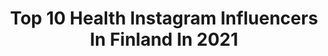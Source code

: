 ---
title: Top 10 Health Instagram Influencers In Finland In 2021
description: >-
  Find top health Instagram influencers in Finland in 2021. Most popular hashtags: #ootd #helsinki #weekendvibes #monday.
platform: Instagram
hits: 56
text_top: See the most popular Instagram accounts on inBeat.
text_bottom: Our database aggregates 56 Instagram influencers like this in Finland for you to connect with.
profiles:
  - username: "viivivalokainen"
    fullname: >-
      V I I V I
    bio: >-
      📍Helsinki, FIN 🇫🇮 | Mom🖤 Dailylife+Outfits Building My Body🏋🏼‍♀️🥗 Growing My Mind🌱 From Skinny To➡️Fit, Healthy & Strong💪🏽 Studying To Be A Paramedic🚑
    location: "Finland"
    followers: 9386
    engagement: 805
    commentsToLikes: 0.166355
    id: ck6tzivyg9ym50j71u8cq50gx
    verified: false
    hashtags: "#koti, #helsinki, #barn, #perhe"
  - username: "vilmabergenheim"
    fullname: >-
      Vilma Bergenheim
    bio: >-
      •Mother•FashionModel•HealthCoach •Brand Ambassador 💇🏼‍♀️ @cutrinfinland •My jewellery collection 💎@natalinajewellery
    location: "Finland"
    followers: 8685
    engagement: 436
    commentsToLikes: 0.058229
    id: ck15rhcxs7xtu0i1950h06xcx
    verified: false
    hashtags: "#outfit, #style, #hmxme, #ootd"
  - username: "linden.emilia"
    fullname: >-
      Emilia Lindén 🇸🇪🇫🇮
    bio: >-
      Nature,gym & delicious healthy food🙏 #CoachEmilia #FitnerizeNutrition Beachworkouts in Hanko 🏖 📧Fitnerize@hotmail.com
    location: "Finland"
    followers: 36322
    engagement: 387
    commentsToLikes: 0.011638
    id: ck0w1mxq1k4n60i194231cxqm
    verified: false
    hashtags: "#coachemilia, #weekend, #coachoffduty, #monday"
  - username: "aliisavilhelmiina"
    fullname: >-
      Aℓiiѕα M. ╳ Fitness lifestyle
    bio: >-
      ✘ 20 | Healthy lifestyle lover ✘ International Marketing & Accounting student @ Åbo Akademi University 🇫🇮🇸🇪 🌸 @myproteinfi athlete, -33% ”ALIISAMP”
    location: "Finland"
    followers: 2633
    engagement: 1582
    commentsToLikes: 0.037841
    id: ck5zymh4ea4xb0i14esti03dv
    verified: false
    hashtags: "#myproteinfi, #fuelyourambition, #myprotein, #owowkit"
  - username: "veerabianca"
    fullname: >-
      VEERA BIANCA »
    bio: >-
      Traveller & Health Coach Blogger from Helsinki Changed my life: -35kg ⋙ veera@veerabianca.com 🐶: @sheltiesydney
    location: "Finland"
    followers: 35126
    engagement: 211
    commentsToLikes: 0.018360
    id: ck14lqh86vz8h0i19952flo07
    verified: false
    hashtags: "#zalandostyle, #pysyrytmissa, #ad, #pysylujana"
  - username: "anettevirkki"
    fullname: >-
      Anette Virkki
    bio: >-
      💙 Welcome to my visual diary! 🌍 Flight attendant🇫🇮 🏋🏻‍♀️ Healthy lifestyle ✖️My only account!✨
    location: "Finland"
    followers: 2315
    engagement: 1366
    commentsToLikes: 0.039204
    id: ckap1qggcvog30i78hyvuj6qx
    verified: false
    hashtags: "#throwback, #summertime, #olkap, #goodvibes"
  - username: "petra.mustonen"
    fullname: >-
      Petra
    bio: >-
      Fitness and healthy lifestyle✨ 🙆🏼‍♀️23 📍Finland 👟 @icaniwill 20% off ’PETRAM20’ 🥾 Team @revolutionrace
    location: "Finland"
    followers: 3413
    engagement: 1948
    commentsToLikes: 0.103756
    id: ck6uhiee59amf0j719jqsu1n4
    verified: false
    hashtags: "#vappu, #kotkafitnesscup, #vappu2020, #peakweek"
  - username: "minna_vauhkonen"
    fullname: >-
      Food Photography - Minna
    bio: >-
      ✨ foodphotography and styling, recipe development, cookbooks 🇫🇮 Helsinki⠀⠀ ⠀⠀ 🌱 vegetarian food & healthy dessert inspiration 📷 DM for collaborations
    location: "Finland"
    followers: 5682
    engagement: 1206
    commentsToLikes: 0.141372
    id: ckaosb0jyqx4b0i78yui9xiie
    verified: false
    hashtags: "#eatcaptureshare, #foodisourpower, #negativespacefoodphoto, #craftafoodstory"
  - username: "vanelja"
    fullname: >-
      VANELJA | by Virpi Mikkonen
    bio: >-
      🌾 Inspiring towards calm, gratitude & good-vibe cuisine 🦢 Wellness artist ∽ Best selling author ∽ Health Coach 🪐 Helsinki. Get my FREE ebook ⤵︎
    location: "Finland"
    followers: 161626
    engagement: 156
    commentsToLikes: 0.037259
    id: ck0w5lnd1498u0i197kec14dz
    verified: true
    hashtags: "#iittala, #smarket, #collab, #valitsevapaasti"
  - username: "tuuliatalvio"
    fullname: >-
      TUULIA TALVIO
    bio: >-
      healthy living ✵✧✵ good vibes Helsinki, Finland hello@tuulia.co
    location: "Finland"
    followers: 23612
    engagement: 263
    commentsToLikes: 0.027239
    id: ck55k2sv7ybmu0i11n435241o
    verified: false
    hashtags: "#foodin, #vegan, #tuuliablog, #nourish"
---
